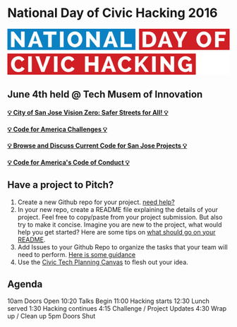 # National Day of Civic Hacking 2016

![Code for San Jose Logo](./images/600_450601366.jpg  )

## June 4th held @ Tech Musem of Innovation
#### [:bulb: City of San Jose Vision Zero: Safer Streets for All! :bulb:](https://docs.google.com/document/d/1Tda2THs0ImpoynC9pLCpUmxicgNlaqdWarWoumsoQnM/edit?usp=sharing)
#### [:bulb: Code for America Challenges :bulb:](https://www.codeforamerica.org/events/national-day-2016)
#### [:bulb: Browse and Discuss Current Code for San Jose Projects :bulb:](https://github.com/codeforsanjose/Project-Ideas/issues)
#### [:bulb: Code for America's Code of Conduct :bulb:](https://github.com/codeforsanjose/codeofconduct)


## Have a project to Pitch?
1. Create a new Github repo for your project. [need help?](https://help.github.com/articles/create-a-repo/)
2. In your new repo, create a README file explaining the details of your project. Feel free to copy/paste from your project submission. But also try to make it concise. Imagine you are new to the project, what would help you get started? Here are some tips on [what should go on your README](http://atxhack4change.github.io/tech-and-tools/#/3/2).
3. Add Issues to your Github Repo to organize the tasks that your team will need to perform. [Here is some guidance](http://atxhack4change.github.io/tech-and-tools/#/3/4)
4. Use the [Civic Tech Planning Canvas](http://www.open-austin.org/civic-tech-canvas/) to flesh out your idea.


## Agenda
10am Doors Open
10:20 Talks Begin
11:00 Hacking starts
12:30 Lunch served 
1:30 Hacking continues
4:15 Challenge / Project Updates
4:30 Wrap up / Clean up 
5pm Doors Shut
